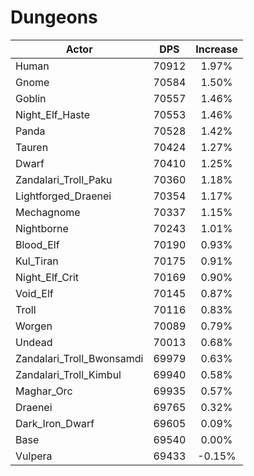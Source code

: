# Dungeons
| Actor | DPS | Increase |
|---|:---:|:---:|
|Human|70912|1.97%|
|Gnome|70584|1.50%|
|Goblin|70557|1.46%|
|Night_Elf_Haste|70553|1.46%|
|Panda|70528|1.42%|
|Tauren|70424|1.27%|
|Dwarf|70410|1.25%|
|Zandalari_Troll_Paku|70360|1.18%|
|Lightforged_Draenei|70354|1.17%|
|Mechagnome|70337|1.15%|
|Nightborne|70243|1.01%|
|Blood_Elf|70190|0.93%|
|Kul_Tiran|70175|0.91%|
|Night_Elf_Crit|70169|0.90%|
|Void_Elf|70145|0.87%|
|Troll|70116|0.83%|
|Worgen|70089|0.79%|
|Undead|70013|0.68%|
|Zandalari_Troll_Bwonsamdi|69979|0.63%|
|Zandalari_Troll_Kimbul|69940|0.58%|
|Maghar_Orc|69935|0.57%|
|Draenei|69765|0.32%|
|Dark_Iron_Dwarf|69605|0.09%|
|Base|69540|0.00%|
|Vulpera|69433|-0.15%|
